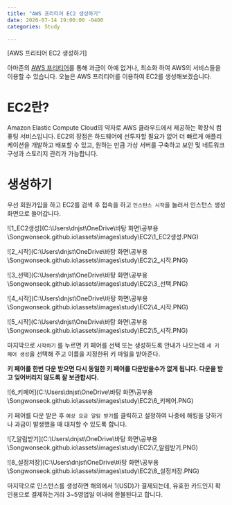 ```yaml
---
title: "AWS 프리티어 EC2 생성하기"
date: 2020-07-14 19:00:00 -0400
categories: Study

---
```


[AWS 프리티어 EC2 생성하기]

아마존의 [AWS 프리티어](https://aws.amazon.com/ko/free/)를 통해 과금이 아예 없거나, 최소화 하여 AWS의 서비스들을 이용할 수 있습니다. 오늘은 AWS 프리티어를 이용하여 EC2를 생성해보겠습니다.



# EC2란?

Amazon Elastic Compute Cloud의 약자로 AWS 클라우드에서 제공하는 확장식 컴퓨팅 서비스입니다. EC2의 장점은  하드웨어에 선투자할 필요가 없어 더 빠르게 애플리케이션을 개발하고 배포할 수 있고, 원하는 만큼 가상 서버를 구축하고 보안 및 네트워크 구성과 스토리지 관리가 가능합니다.

 



# 생성하기

우선 회원가입을 하고 EC2를 검색 후 접속을 하고 `인스턴스 시작`을 눌러서 인스턴스 생성 화면으로 들어갑니다.

![1_EC2생성](C:\Users\dnjst\OneDrive\바탕 화면\공부용\Songwonseok.github.io\assets\images\study\EC2\1_EC2생성.PNG)



![2_시작](C:\Users\dnjst\OneDrive\바탕 화면\공부용\Songwonseok.github.io\assets\images\study\EC2\2_시작.PNG)

![3_선택](C:\Users\dnjst\OneDrive\바탕 화면\공부용\Songwonseok.github.io\assets\images\study\EC2\3_선택.PNG)

![4_시작](C:\Users\dnjst\OneDrive\바탕 화면\공부용\Songwonseok.github.io\assets\images\study\EC2\4_시작.PNG)

![5_시작](C:\Users\dnjst\OneDrive\바탕 화면\공부용\Songwonseok.github.io\assets\images\study\EC2\5_시작.PNG)

마지막으로 `시작하기` 를 누르면 키 페어를 선택 또는 생성하도록 안내가 나오는데 `새 키 페어 생성`을 선택해 주고 이름을 지정한뒤 키 파일을 받아준다. 

**키 페어를 한번 다운 받으면 다시 동일한 키 페어를 다운받을수가 없게 됩니다. 다운을 받고 잊어버리지 않도록 잘 보관합시다.**

![6_키페어](C:\Users\dnjst\OneDrive\바탕 화면\공부용\Songwonseok.github.io\assets\images\study\EC2\6_키페어.PNG)

키 페어를 다운 받은 후 `예상 요금 알림 받기`를 클릭하고 설정하여 나중에 해킹을 당하거나 과금이 발생했을 때 대처할 수 있도록 합니다.

![7_알림받기](C:\Users\dnjst\OneDrive\바탕 화면\공부용\Songwonseok.github.io\assets\images\study\EC2\7_알림받기.PNG)

![8_설정저장](C:\Users\dnjst\OneDrive\바탕 화면\공부용\Songwonseok.github.io\assets\images\study\EC2\8_설정저장.PNG)



마지막으로 인스턴스를 생성하면 해외에서 1(USD)가 결제되는데, 유효한 카드인지 확인용으로 결제하는거라 3~5영업일 이내에 환불된다고 합니다.

